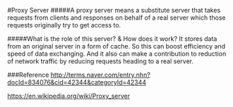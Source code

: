 #Proxy Server
#####A proxy server means a substitute server that takes requests from clients and responses on behalf of a real server which those requests originally try to get access to.

#####What is the role of this server? & How does it work?
It stores data from an original server in a form of cache. So this can boost efficiency and speed of data exchanging. And it also can make a contribution to reduction of network traffic by reducing requests heading to a real server.

###Reference
http://terms.naver.com/entry.nhn?docId=834076&cid=42344&categoryId=42344

https://en.wikipedia.org/wiki/Proxy_server

